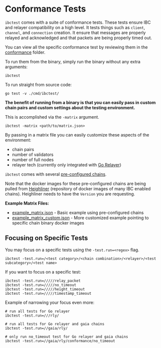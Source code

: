 # Conformance Tests

`ibctest` comes with a suite of conformance tests. These tests ensure IBC and relayer compatibility on a high level. It tests things such as `client`, `channel`, and `connection` creation. It ensure that messages are properly relayed and acknowledged and that packets are being properly timed out.

You can view all the specific conformance test by reviewing them in the [conformance](../conformance/) folder.


To run them from the binary, simply run the binary without any extra arguments:
```shell
ibctest
```

To run straight from source code:
```shell
go test -v ./cmd/ibctest/
```

**The benefit of running from a binary is that you can easily pass in custom chain pairs and custom settings about the testing environment.**

This is accomplished via the `-matrix` argument. 
```shell
ibctest -matrix <path/to/matrix.json>
```

By passing in a matrix file you can easily customize these aspects of the environment:
- chain pairs
- number of validators
- number of full nodes
- relayer tech (currently only integrated with [Go Relayer](https://github.com/cosmos/relayer))


`ibctest` comes with several [pre-configured chains](./preconfiguredChains.txt). 

Note that the docker images for these pre-configured chains are being pulled from [Heighliner](https://github.com/strangelove-ventures/heighliner) (repository of docker images of many IBC enabled chains). Heighliner needs to have the `Version` you are requesting.

**Example Matrix Files:**
- [example_matrix.json](../cmd/ibctest/example_matrix.json) - Basic example using pre-configured chains
- [example_matrix_custom.json](../cmd/ibctest/example_matrix_custom.json) - More customized example pointing to specific chain binary docker images


## Focusing on Specific Tests

You may focus on a specific tests using the `-test.run=<regex>` flag.

```shell
ibctest -test.run=/<test category>/<chain combination>/<relayer>/<test subcategory>/<test name>
```

If you want to focus on a specific test:

```shell
ibctest -test.run=/////relay_packet
ibctest -test.run=/////no_timeout
ibctest -test.run=/////height_timeout
ibctest -test.run=/////timestamp_timeout
```

Example of narrowing your focus even more:

```shell
# run all tests for Go relayer
ibctest -test.run=///rly/

# run all tests for Go relayer and gaia chains
ibctest -test.run=//gaia/rly/

# only run no_timeout test for Go relayer and gaia chains
ibctest -test.run=//gaia/rly/conformance/no_timeout
```